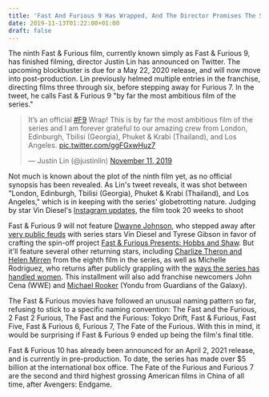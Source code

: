 ```yaml
---
title: 'Fast And Furious 9 Has Wrapped, And The Director Promises The Series'' Most Ambitious Film'
date: 2019-11-13T01:22:00+01:00
draft: false
---
```


The ninth Fast & Furious film, currently known simply as Fast & Furious 9, has finished filming, director Justin Lin has announced on Twitter. The upcoming blockbuster is due for a May 22, 2020 release, and will now move into post-production. Lin previously helmed multiple entries in the franchise, directing films three through six, before stepping away for Furious 7. In the tweet, he calls Fast & Furious 9 "by far the most ambitious film of the series."

> It’s an official [#F9](https://twitter.com/hashtag/F9?src=hash&ref_src=twsrc^tfw) Wrap! This is by far the most ambitious film of the series and I am forever grateful to our amazing crew from London, Edinburgh, Tbilisi (Georgia), Phuket & Krabi (Thailand), and Los Angeles. [pic.twitter.com/ggFGxwHuz7](https://t.co/ggFGxwHuz7)
> 
> — Justin Lin (@justinlin) [November 11, 2019](https://twitter.com/justinlin/status/1193774757172264961?ref_src=twsrc^tfw)

Not much is known about the plot of the ninth film yet, as no official synopsis has been revealed. As Lin's tweet reveals, it was shot between "London, Edinburgh, Tbilisi (Georgia), Phuket & Krabi (Thailand), and Los Angeles," which is in keeping with the series' globetrotting nature. Judging by star Vin Diesel's [Instagram updates](https://www.instagram.com/p/B4dN-WTFJ-t/), the film took 20 weeks to shoot

Fast & Furious 9 will not feature [Dwayne Johnson](https://www.gamespot.com/videos/the-rock-confirms-hes-not-in-fast-and-furious-9-ga/2300-6448112/), who stepped away after [very public feuds](https://www.gamespot.com/articles/with-new-cast-drama-unfolding-the-rocks-fast-and-f/1100-6453852/) with series stars Vin Diesel and Tyrese Gibson in favor of crafting the spin-off project [Fast & Furious Presents: Hobbs and Shaw](https://www.gamespot.com/reviews/hobbs-and-shaw-review-this-fast-and-furious-spin-o/1900-6417261/). But it'll feature several other returning stars, including [Charlize Theron and Helen Mirren](https://www.gamespot.com/articles/fast-and-furious-9-cast-adds-two-familiar-characte/1100-6468286/) from the eighth film in the series, as well as Michelle Rodriguez, who returns after publicly grappling with the [ways the series has handled women](https://www.gamespot.com/articles/michelle-rodriguez-joins-fast-and-furious-9-after-/1100-6466979/). This installment will also add franchise newcomers John Cena (WWE) and [Michael Rooker](https://www.gamespot.com/articles/fast-and-furious-9-adds-guardians-of-the-galaxy-ac/1100-6469245/) (Yondu from Guardians of the Galaxy).

The Fast & Furious movies have followed an unusual naming pattern so far, refusing to stick to a specific naming convention: The Fast and the Furious, 2 Fast 2 Furious, The Fast and the Furious: Tokyo Drift, Fast & Furious, Fast Five, Fast & Furious 6, Furious 7, The Fate of the Furious. With this in mind, it would be surprising if Fast & Furious 9 ended up being the film's final title.  
  
Fast & Furious 10 has already been announced for an April 2, 2021 release, and is currently in pre-production. To date, the series has made over $5 billion at the international box office. The Fate of the Furious and Furious 7 are the second and third highest grossing American films in China of all time, after Avengers: Endgame.